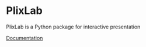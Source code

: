 # PlixLab

PlixLab is a Python package for interactive presentation

[Documentation](https://computo.dev/docs/index.html)
